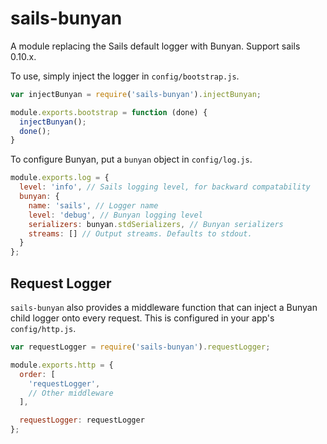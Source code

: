 # sails-bunyan

A module replacing the Sails default logger with Bunyan. Support sails 0.10.x.

To use, simply inject the logger in `config/bootstrap.js`.

```JavaScript
var injectBunyan = require('sails-bunyan').injectBunyan;

module.exports.bootstrap = function (done) {
  injectBunyan();
  done();
}
```

To configure Bunyan, put a `bunyan` object in `config/log.js`.

```JavaScript
module.exports.log = {
  level: 'info', // Sails logging level, for backward compatability
  bunyan: {
    name: 'sails', // Logger name
    level: 'debug', // Bunyan logging level
    serializers: bunyan.stdSerializers, // Bunyan serializers
    streams: [] // Output streams. Defaults to stdout.
  }
};
```

## Request Logger

`sails-bunyan` also provides a middleware function that can inject a Bunyan
child logger onto every request. This is configured in your app's
`config/http.js`.

```JavaScript
var requestLogger = require('sails-bunyan').requestLogger;

module.exports.http = {
  order: [
    'requestLogger',
    // Other middleware
  ],

  requestLogger: requestLogger
};
```
